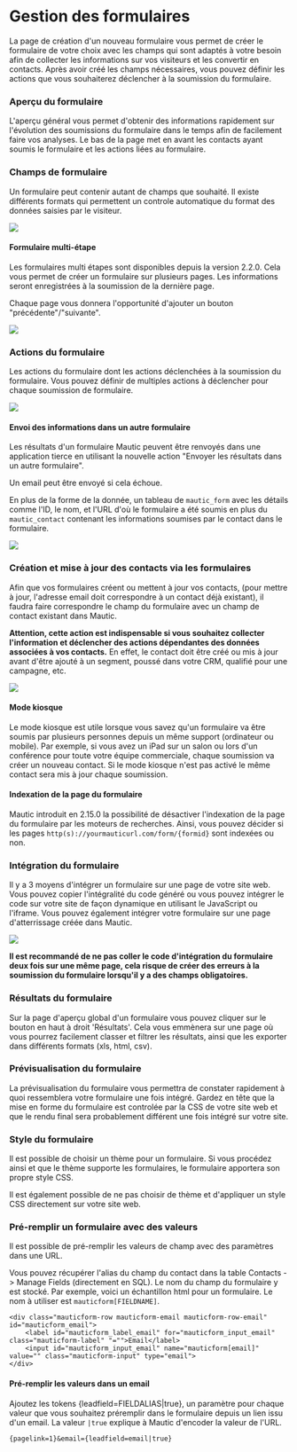 # Gestion des formulaires

La page de création d'un nouveau formulaire vous permet de créer le formulaire de votre choix avec les champs qui sont adaptés à votre besoin afin de collecter les informations sur vos visiteurs et les convertir en contacts. Après avoir créé les champs nécessaires, vous pouvez définir les actions que vous souhaiterez déclencher à la soumission du formulaire.

### Aperçu du formulaire

L'aperçu général vous permet d'obtenir des informations rapidement sur l'évolution des soumissions du formulaire dans le temps afin de facilement faire vos analyses. Le bas de la page met en avant les contacts ayant soumis le formulaire et les actions liées au formulaire.

### Champs de formulaire

Un formulaire peut contenir autant de champs que souhaité. Il existe différents formats qui permettent un controle automatique du format des données saisies par le visiteur.

![](/forms/media/new-form.jpg)

#### Formulaire multi-étape

Les formulaires multi étapes sont disponibles depuis la version 2.2.0. Cela vous permet de créer un formulaire sur plusieurs pages. Les informations seront enregistrées à la soumission de la dernière page.

Chaque page vous donnera l'opportunité d'ajouter un bouton "précédente"/"suivante".

![](/forms/media/page-break.png)

### Actions du formulaire

Les actions du formulaire dont les actions déclenchées à la soumission du formulaire. Vous pouvez définir de multiples actions à déclencher pour chaque soumission de formulaire.

![](/forms/media/form-actions.jpg)

#### Envoi des informations dans un autre formulaire

Les résultats d'un formulaire Mautic peuvent être renvoyés dans une application tierce en utilisant la nouvelle action "Envoyer les résultats dans un autre formulaire".

Un email peut être envoyé si cela échoue.

En plus de la forme de la donnée, un tableau de `mautic_form` avec les détails comme l'ID, le nom, et l'URL d'où le formulaire a été soumis en plus du `mautic_contact` contenant les informations soumises par le contact dans le formulaire.

![](/forms/media/repost.png)

### Création et mise à jour des contacts via les formulaires

Afin que vos formulaires créent ou mettent à jour vos contacts, (pour mettre à jour, l'adresse email doit correspondre à un contact déjà existant), il faudra faire correspondre le champ du formulaire avec un champ de contact existant dans Mautic.

**Attention, cette action est indispensable si vous souhaitez collecter l'information et déclencher des actions dépendantes des données associées à vos contacts.** En effet, le contact doit être créé ou mis à jour avant d'être ajouté à un segment, poussé dans votre CRM, qualifié pour une campagne, etc.

![](/forms/media/rebuild.png)

#### Mode kiosque

Le mode kiosque est utile lorsque vous savez qu'un formulaire va être soumis par plusieurs personnes depuis un même support (ordinateur ou mobile). Par exemple, si vous avez un iPad sur un salon ou lors d'un conférence pour toute votre équipe commerciale, chaque soumission va créer un nouveau contact. Si le mode kiosque n'est pas activé le même contact sera mis à jour chaque soumission.

#### Indexation de la page du formulaire

Mautic introduit en 2.15.0 la possibilité de désactiver l'indexation de la page du formulaire par les moteurs de recherches. Ainsi, vous pouvez décider si les pages `http(s)://yourmauticurl.com/form/{formid}` sont indexées ou non.

### Intégration du formulaire

Il y a 3 moyens d'intégrer un formulaire sur une page de votre site web. Vous pouvez copier l'intégralité du code généré ou vous pouvez intégrer le code sur votre site de façon dynamique en utilisant le JavaScript ou l'iframe. Vous pouvez également intégrer votre formulaire sur une page d'atterrissage créée dans Mautic.

![](http://drop.dbh.li/image/2M1q3T2T0Z0u/Image%202014-11-17%20at%204.20.56%20PM.png)

**Il est recommandé de ne pas coller le code d'intégration du formulaire deux fois sur une même page, cela risque de créer des erreurs à la soumission du formulaire lorsqu'il y a des champs obligatoires.**

### Résultats du formulaire

Sur la page d'aperçu global d'un formulaire vous pouvez cliquer sur le bouton en haut à droit 'Résultats'. Cela vous emmènera sur une page où vous pourrez facilement classer et filtrer les résultats, ainsi que les exporter dans différents formats (xls, html, csv).

### Prévisualisation du formulaire

La prévisualisation du formulaire vous permettra de constater rapidement à quoi ressemblera votre formulaire une fois intégré. Gardez en tête que la mise en forme du formulaire est controlée par la CSS de votre site web et que le rendu final sera probablement différent une fois intégré sur votre site.

### Style du formulaire

Il est possible de choisir un thème pour un formulaire. Si vous procédez ainsi et que le thème supporte les formulaires, le formulaire apportera son propre style CSS.

Il est également possible de ne pas choisir de thème et d'appliquer un style CSS directement sur votre site web.

### Pré-remplir un formulaire avec des valeurs

Il est possible de pré-remplir les valeurs de champ avec des paramètres dans une URL.

Vous pouvez récupérer l'alias du champ du contact dans la table Contacts -> Manage Fields (directement en SQL). Le nom du champ du formulaire y est stocké. Par exemple, voici un échantillon html pour un formulaire. Le nom à utiliser est `mauticform[FIELDNAME]`.

```
<div class="mauticform-row mauticform-email mauticform-row-email" id="mauticform_email">
    <label id="mauticform_label_email" for="mauticform_input_email" class="mauticform-label" "="">Email</label>
    <input id="mauticform_input_email" name="mauticform[email]" value="" class="mauticform-input" type="email">
</div>
```

#### Pré-remplir les valeurs dans un email

Ajoutez les tokens {leadfield=FIELDALIAS|true}, un paramètre pour chaque valeur que vous souhaitez préremplir dans le formulaire depuis un lien issu d'un email. La valeur `|true` explique à Mautic d'encoder la valeur de l'URL.
```
{pagelink=1}&email={leadfield=email|true}
```
